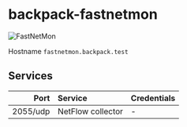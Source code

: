 # backpack-fastnetmon

![FastNetMon](../../doc/assets/logos/fastnetmon.png)

Hostname `fastnetmon.backpack.test`

## Services

| Port | Service | Credentials
| ---: | :------ | :----------
| 2055/udp | NetFlow collector | -
